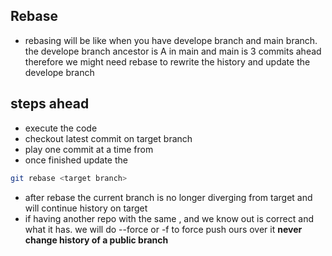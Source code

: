 ## Rebase 

- rebasing will be like when you have develope branch and main branch. the develope branch ancestor is A in main and main is 3 commits ahead therefore we might need rebase to rewrite the history and update the develope branch

## steps ahead

- execute the code 
- checkout latest commit on target branch 
- play one commit at a time from <current branch>
- once finished update the <current branch>


```bash 
git rebase <target branch>
```

- after rebase the current branch is no longer diverging from target and will continue history on target
- if having another repo with the same <current branch>, and we know out <current branch> is correct and what it has. we will do --force or -f to force push ours over it
**never change history of a public branch**